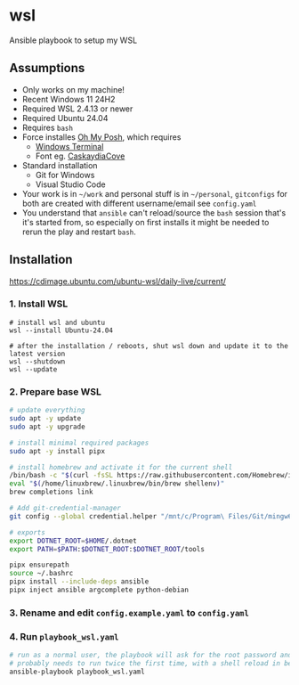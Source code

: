 # wsl
Ansible playbook to setup my WSL

## Assumptions

* Only works on my machine!
* Recent Windows 11 24H2
* Required WSL 2.4.13 or newer
* Required Ubuntu 24.04
* Requires `bash`
* Force installes [Oh My Posh](https://ohmyposh.dev/), which requires
  * [Windows Terminal](https://github.com/microsoft/terminal) 
  * Font eg. [CaskaydiaCove](https://github.com/ryanoasis/nerd-fonts/releases/download/v3.2.1/CascadiaCode.zip)
* Standard installation
  * Git for Windows
  * Visual Studio Code
* Your work is in `~/work` and personal stuff is in `~/personal`, `gitconfigs` for both are created with different username/email see `config.yaml`
* You understand that `ansible` can't reload/source the `bash` session that's it's started from, so especially on first installs it might be needed to rerun the play and restart `bash`.

## Installation

https://cdimage.ubuntu.com/ubuntu-wsl/daily-live/current/

### 1. Install WSL
```shell
# install wsl and ubuntu
wsl --install Ubuntu-24.04

# after the installation / reboots, shut wsl down and update it to the latest version
wsl --shutdown
wsl --update
```

### 2. Prepare base WSL
```bash
# update everything
sudo apt -y update
sudo apt -y upgrade

# install minimal required packages
sudo apt -y install pipx

# install homebrew and activate it for the current shell
/bin/bash -c "$(curl -fsSL https://raw.githubusercontent.com/Homebrew/install/HEAD/install.sh)"
eval "$(/home/linuxbrew/.linuxbrew/bin/brew shellenv)"
brew completions link

# Add git-credential-manager
git config --global credential.helper "/mnt/c/Program\ Files/Git/mingw64/bin/git-credential-manager.exe"

# exports
export DOTNET_ROOT=$HOME/.dotnet
export PATH=$PATH:$DOTNET_ROOT:$DOTNET_ROOT/tools

pipx ensurepath
source ~/.bashrc
pipx install --include-deps ansible
pipx inject ansible argcomplete python-debian
```

### 3. Rename and edit `config.example.yaml` to `config.yaml`

### 4. Run `playbook_wsl.yaml`
```bash
# run as a normal user, the playbook will ask for the root password and elevate when needed!
# probably needs to run twice the first time, with a shell reload in between
ansible-playbook playbook_wsl.yaml
```
